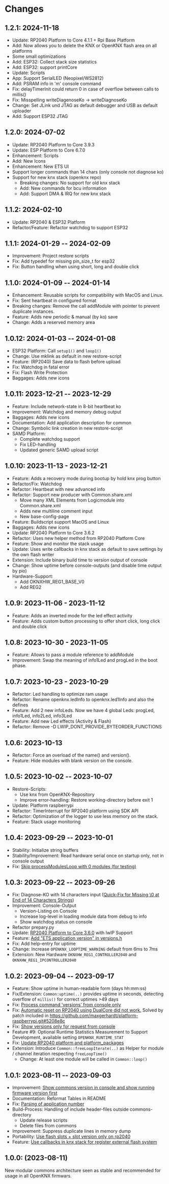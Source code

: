 # Changes

## 1.2.1: 2024-11-18
* Update: RP2040 Platform to Core 4.1.1 + Rpi Base Platform
* Add: Now allows you to delete the KNX or OpenKNX flash area on all platforms
* Some small optimizations
* Add: ESP32: Collect stack size statistics
* Add: ESP32: support printCore
* Update: Scripts
* App: Support SerialLED (Neopixel/WS2812)
* Add: PSRAM info in 'm' console command
* Fix: delayTimerInit could return 0 in case of overflow between calls to millis()
* Fix: Misspelling writeDiagenoseKo -> writeDiagnoseKo
* Change: Set JLink und JTAG as default debugger and USB as default uploader
* Add: Support ESP32 JTAG

## 1.2.0: 2024-07-02
* Update: RP2040 Platform to Core 3.9.3
* Update: ESP Platform to Core 6.7.0
* Enhancement: Scripts
* Add: New Icons
* Enhancement: New ETS UI
* Support longer commands than 14 chars (only console not diagnose ko)
* Support for new knx stack (openknx repo)
  * Breaking changes: No support for old knx stack
  * Add: New commands for bcu information
  * Add: Support DMA & IRQ for new knx stack

## 1.1.2: 2024-02-10
* Update: RP2040 & ESP32 Platform
* Refactor/Feature: Refactor watchdog to support ESP32

## 1.1.1: 2024-01-29 -- 2024-02-09
* Improvement: Project restore scripts
* Fix: Add typedef for missing pin_size_t for esp32 
* Fix: Button handling when using short, long and double click

## 1.1.0: 2024-01-09 -- 2024-01-14
* Enhancement: Reusable scripts for compatibility with MacOS and Linux.
* Fix: Sent heartbeat in configured format
* Breaking changes: Remove the call addModule with pointer to prevent duplicate instances.
* Feature: Adds new periodic & manual (by ko) save
* Change: Adds a reserved memory area

## 1.0.12: 2024-01-03 -- 2024-01-08
* ESP32 Platform: Call `setup1()` and `loop1()`
* Change: Use mklink as default in new restore-script
* Feature: (RP2040) Save data to flash before upload
* Fix: Watchdog in fatal error
* Fix: Flash Write Protection
* Baggages: Adds new icons

## 1.0.11: 2023-12-21 -- 2023-12-29
* Feature: Include network-state in 8-bit heartbeat ko
* Improvement: Watchdog and memory debug output
* Baggages: Adds new icons
* Documentation: Add application description for common
* Change: Symbolic link creation in new restore-script
* SAMD Platform:
  * Complete watchdog support
  * Fix LED-handling
  * Updated generic SAMD upload script

## 1.0.10: 2023-11-13 - 2023-12-21
* Feature: Adds a recovery mode during bootup by hold knx prog button
* Refactor/Fix: Watchdog
* Refactor: Heartbeat with new advanced info
* Refactor: Support new producer with Common.share.xml
  * Move many XML Elements from Logicmodule into Common.share.xml
  * Adds new multiline comment input
  * New base-config-page
* Feature: Buildscript support MacOS and Linux
* Baggages: Adds new icons
* Update: RP2040 Platform to Core 3.6.2
* Refactor: Uses new helper method from RP2040 Platform Core
* Feature: Show and monitor the stack usage
* Update: Uses write callbacks in knx stack as default to save settings by the own flash writer
* Extension: Include binary build time to version output of console
* Change: Show uptime before console-outputs (and disable time output by pio)
* Hardware-Support:
  * Add OKNXHW_REG1_BASE_V0
  * Add REG2

## 1.0.9: 2023-11-06 - 2023-11-12
* Feature: Adds an inverted mode for the led effect activity
* Feature: Adds custom button processing to offer short click, long click and double click

## 1.0.8: 2023-10-30 - 2023-11-05
* Feature: Allows to pass a module reference to addModule
* Improvement: Swap the meaning of info1Led and progLed in the boot phase.

## 1.0.7: 2023-10-23 - 2023-10-29
* Refactor: Led handling to optimize ram usage
* Refactor: Rename openknx.ledInfo to openknx.led1Info and also the defines
* Feature: Add 2 new infoLeds. Now we have 4 global Leds: progLed, info1Led, info2Led, info3Led
* Feature: Add new Led effects (Activity & Flash)
* Refactor: Remove -D LWIP_DONT_PROVIDE_BYTEORDER_FUNCTIONS

## 1.0.6: 2023-10-13
* Refactor: Force an overload of the name() and version(). 
* Feature: Hide modules with blank version on the console.

## 1.0.5: 2023-10-02 -- 2023-10-07
* Restore-Scripts:
  * Use knx from OpenKNX-Repository
  * Improve error-handling: Restore working-directory before exit 1
* Update: Platform raspberrypi
* Refactor: TimerInterrupt for RP2040 platform using SDK API
* Refactor: Optimization of the logger to use less memory on the stack.
* Feature: Stack usage monitoring

## 1.0.4: 2023-09-29 -- 2023-10-01
* Stability: Initialize string buffers 
* Stability/Improvement: Read hardware serial once on startup only, not in console output
* Fix: [Skip processModulesLoop with 0 modules (for testing)](https://github.com/OpenKNX/OGM-Common/commit/c663b51cadbfc9ae9b2c9ca61a919f20e5632598)

## 1.0.3: 2023-09-22 -- 2023-09-26
* Fix: Diagnose-KO with 14 characters input ([Quick-Fix for Missing \0 at End of 14 Characters Strings](https://github.com/OpenKNX/OGM-Common/commit/ec3a31ef96d1b1af7b5327e356de78fcdc092293))
* Improvement: Console-Output
  * Version-Listing on Console
  * Increase log-level in loading module data from debug to info
  * Show watchdog status on console
* Refactor prepary.py
* Update: [RP2040 Platform to Core 3.6.0](https://github.com/OpenKNX/OGM-Common/commit/5c081a0c81b395fbeda5c7bbac025722a9efb410) with lwIP Support
* Feature: [Add "ETS application version" in versions.h](https://github.com/OpenKNX/OGM-Common/commit/42a2740591fc96ce435c4aa184e3582ee7b7f149)
* Fix: Add help-entry for uptime
* Change: Increase `OPENKNX_LOOPTIME_WARNING` default from 6ms to 7ms
* Extension: New Hardware `OKNXHW_REG1_CONTROLLER2040` and `OKNXHW_REG1_IPCONTROLLER2040`

## 1.0.2: 2023-09-04 -- 2023-09-17
* Feature: Show uptime in human-readable form (days hh:mm:ss)
* Fix/Extension: `Common:uptime(..)` provides uptime in seconds, detecting overflow of `millis()` for correct uptimes >49 days
* Fix: [Process command 'versions' from console only](https://github.com/OpenKNX/OGM-Common/commit/9576370424712666d5b24dcefb23062d2d4a4ca2)
* Fix: [Automatic reset on RP2040 using DualCore did not work.](https://github.com/OpenKNX/OGM-Common/commit/63258937b93dc46fbac401834a46a01faaae9b47) Solved by patch included in https://github.com/maxgerhardt/platform-raspberrypi.git#5208e8c
* Fix: [Show versions only for request from console](https://github.com/OpenKNX/OGM-Common/commit/76935a146fda62f25f3538abe97fe69110f2ed44)
* Feature #9: Optional Runtime Statistics Measurement to Support Development, available setting `OPENKNX_RUNTIME_STAT`
* Fix: [Update RP2040 platform and platform_packages](https://github.com/OpenKNX/OGM-Common/commit/90ebc9d4f7618a905ca8a38617a844ee7f130452)
* Extension: Introduce `Common::freeLoopIterate(..)` as Helper for module / channel iteration respecting `freeLoopTime()`
  * Change: At least one module will be called in `Common::loop()`

## 1.0.1: 2023-08-11 -- 2023-09-03
* Improvement: [Show commons version in console and show running firmware version first](https://github.com/OpenKNX/OGM-Common/commit/05c58c60fa8ffc4406be2c6e058be3110b2430e3)
* Documentation: Reformat Tables in README
* Fix: [Parsing of application number](https://github.com/OpenKNX/OGM-Common/commit/86f6f77f338c310ac4f687f9650e90a829e16a35)
* Build-Process: Handling of include header-files outside commons-directory
  * Update release scripts
  * Delete files from commons
* Improvement: Suppress duplicate lines in memory dump
* Portability: [Use flash slots + slot version only on rp2040](https://github.com/OpenKNX/OGM-Common/commit/6559af514074ed079aaade39f49230b42e5bcb62)
* Feature: [Use callbacks in knx stack for register external flash system](https://github.com/OpenKNX/OGM-Common/commit/c725bd94c6a3111cf39155e2c544984510b00bdc)

## 1.0.0: (2023-08-11)
New modular commons architecture seen as stable and recommended for usage in all OpenKNX firmwars. 